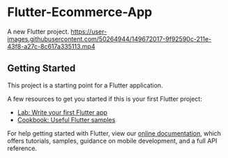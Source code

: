 # Flutter-Ecommerce-App

A new Flutter project.
https://user-images.githubusercontent.com/50264944/149672017-9f92590c-211e-43f8-a27c-8c617a335113.mp4
## Getting Started

This project is a starting point for a Flutter application.

A few resources to get you started if this is your first Flutter project:

- [Lab: Write your first Flutter app](https://flutter.dev/docs/get-started/codelab)
- [Cookbook: Useful Flutter samples](https://flutter.dev/docs/cookbook)

For help getting started with Flutter, view our
[online documentation](https://flutter.dev/docs), which offers tutorials,
samples, guidance on mobile development, and a full API reference.
